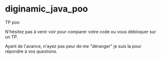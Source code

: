 # diginamic_java_poo
TP poo

N'hésitez pas à venir voir pour comparer votre code ou vous débloquer sur un TP.

Ayant de l'avance, n'ayez pas peur de me "déranger" je suis la pour répondre à vos questions.
